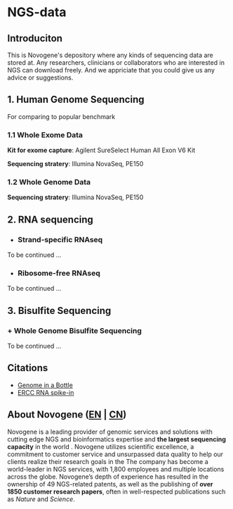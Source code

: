 # NGS-data

## Introduciton

This is Novogene's depository where any kinds of sequencing data are stored at. Any researchers, clinicians or collaborators who are interested in NGS can download freely. And we appriciate that you could give us any advice or suggestions.

## 1. Human Genome Sequencing

For comparing to popular benchmark

### 1.1 Whole Exome Data

**Kit for exome capture**: Agilent SureSelect Human All Exon V6 Kit

**Sequencing stratery**: Illumina NovaSeq, PE150


### 1.2 Whole Genome Data

**Sequencing stratery**: Illumina NovaSeq, PE150

## 2. RNA sequencing

- ### Strand-specific RNAseq

To be continued ...

- ### Ribosome-free RNAseq

To be continued ...


## 3. Bisulfite Sequencing

### + Whole Genome Bisulfite Sequencing

To be continued ...



## Citations
- [Genome in a Bottle](https://www.nist.gov/programs-projects/genome-bottle)
- [ERCC RNA spike-in](https://jimb.stanford.edu/ercc)


## About Novogene ([EN](https://en.novogene.com) | [CN](http://www.novogene.com))

Novogene is a leading provider of genomic services and solutions with cutting edge NGS and bioinformatics expertise and **the largest sequencing capacity** in the world . Novogene utilizes scientific excellence, a commitment to customer service and unsurpassed data quality to help our clients realize their research goals in the The company has become a world-leader in NGS services, with 1,800 employees and multiple locations across the globe. Novogene’s depth of experience has resulted in the ownership of 49 NGS-related patents, as well as the publishing of **over 1850 customer research papers**, often in well-respected publications such as *Nature* and *Science*.
